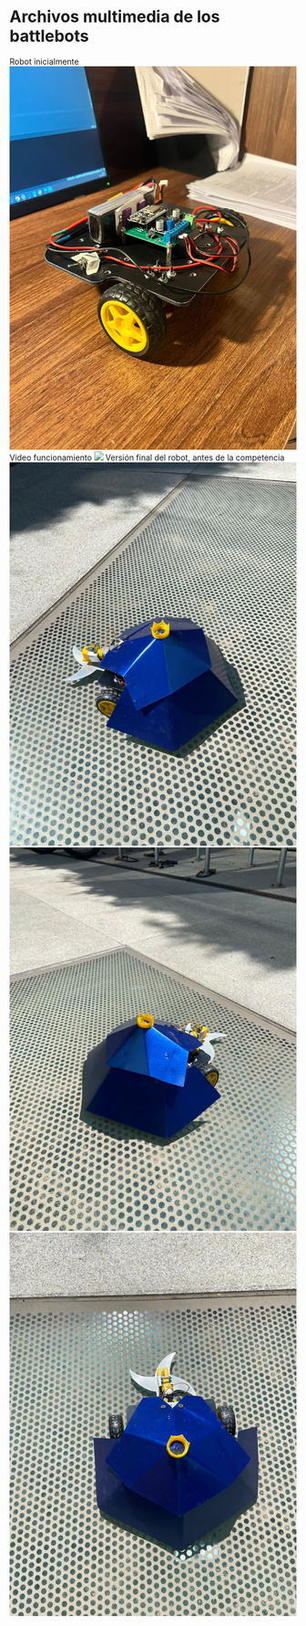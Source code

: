 # Archivos multimedia de los battlebots
Robot inicialmente
![Robot inicio](/multimedia/inicial.jpg)
Video funcionamiento
![](markdown-videos.deta.dev/youtube/https://www.youtube.com/watch?v=fJjFarO1Gdo)
Versión final del robot, antes de la competencia
![Robot f1](/multimedia/final1.JPG)
![Robot f2](/multimedia/final2.JPG)
![Robot f3](/multimedia/final3.JPG)
